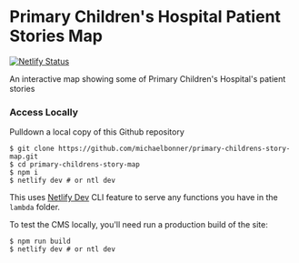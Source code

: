 # Primary Children's Hospital Patient Stories Map

[![Netlify Status](https://api.netlify.com/api/v1/badges/b654c94e-08a6-4b79-b443-7837581b1d8d/deploy-status)](https://app.netlify.com/sites/gatsby-starter-netlify-cms-ci/deploys)

An interactive map showing some of Primary Children's Hospital's patient stories

### Access Locally

Pulldown a local copy of this Github repository

```
$ git clone https://github.com/michaelbonner/primary-childrens-story-map.git
$ cd primary-childrens-story-map
$ npm i
$ netlify dev # or ntl dev
```

This uses [Netlify Dev](https://www.netlify.com/products/dev/?utm_source=blog&utm_medium=netlifycms&utm_campaign=devex) CLI feature to serve any functions you have in the `lambda` folder.

To test the CMS locally, you'll need run a production build of the site:

```
$ npm run build
$ netlify dev # or ntl dev
```
